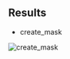 ## Results

- create_mask

![create_mask](https://github.com/boboyiyi/learnopencv/blob/master/src/create_mask/demo/create_mask.gif)

